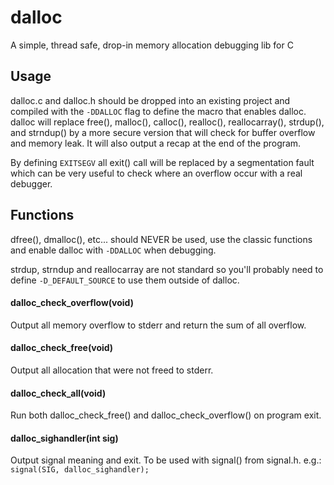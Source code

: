 dalloc
======
A simple, thread safe, drop-in memory allocation debugging lib for C

Usage
-----
dalloc.c and dalloc.h should be dropped into an existing project and
compiled with the `-DDALLOC` flag to define the macro that enables dalloc.
dalloc will replace free(), malloc(), calloc(), realloc(), reallocarray(),
strdup(), and strndup() by a more secure version that will check for buffer
overflow and memory leak. It will also output a recap at the end of the program.

By defining `EXITSEGV` all exit() call will be replaced by a segmentation fault
which can be very useful to check where an overflow occur with a real debugger.

Functions
---------
dfree(), dmalloc(), etc... should NEVER be used, use the classic functions and
enable dalloc with `-DDALLOC` when debugging.

strdup, strndup and reallocarray are not standard so you'll probably need to
define `-D_DEFAULT_SOURCE` to use them outside of dalloc.

#### dalloc_check_overflow(void)
Output all memory overflow to stderr and return the sum of all overflow.

#### dalloc_check_free(void)
Output all allocation that were not freed to stderr.

#### dalloc_check_all(void)
Run both dalloc_check_free() and dalloc_check_overflow() on program exit.

#### dalloc_sighandler(int sig)
Output signal meaning and exit. To be used with signal() from signal.h.
e.g.: `signal(SIG, dalloc_sighandler);`
